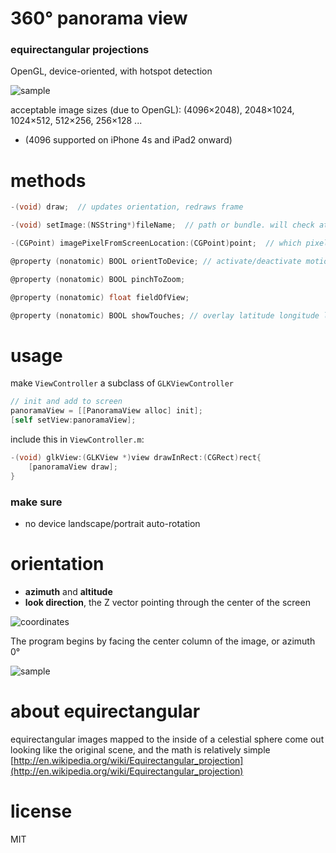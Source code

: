 # 360° panorama view
### equirectangular projections

OpenGL, device-oriented, with hotspot detection

![sample](https://raw.github.com/robbykraft/Panorama/master/readme/park_small.jpg)

acceptable image sizes (due to OpenGL): (4096×2048), 2048×1024, 1024×512, 512×256, 256×128 ...

* (4096 supported on iPhone 4s and iPad2 onward)

# methods

```objective-c
-(void) draw;  // updates orientation, redraws frame

-(void) setImage:(NSString*)fileName;  // path or bundle. will check at both

-(CGPoint) imagePixelFromScreenLocation:(CGPoint)point;  // which pixel did you touch?

@property (nonatomic) BOOL orientToDevice; // activate/deactivate motion sensors

@property (nonatomic) BOOL pinchToZoom;

@property (nonatomic) float fieldOfView;

@property (nonatomic) BOOL showTouches; // overlay latitude longitude lines
```

# usage

make `ViewController` a subclass of `GLKViewController`

```objective-c
// init and add to screen
panoramaView = [[PanoramaView alloc] init];
[self setView:panoramaView];
```

include this in `ViewController.m`:

```objective-c
-(void) glkView:(GLKView *)view drawInRect:(CGRect)rect{
    [panoramaView draw];
}
```

### make sure

* no device landscape/portrait auto-rotation

# orientation

* __azimuth__ and __altitude__
* __look direction__, the Z vector pointing through the center of the screen

![coordinates](http://upload.wikimedia.org/wikipedia/commons/thumb/f/f7/Azimuth-Altitude_schematic.svg/500px-Azimuth-Altitude_schematic.svg.png)

The program begins by facing the center column of the image, or azimuth 0°

![sample](https://raw.github.com/robbykraft/Panorama/master/readme/azimuth-altitude-pixels.png)

# about equirectangular

equirectangular images mapped to the inside of a celestial sphere come out looking like the original scene, and the math is relatively simple [http://en.wikipedia.org/wiki/Equirectangular_projection](http://en.wikipedia.org/wiki/Equirectangular_projection)

# license

MIT